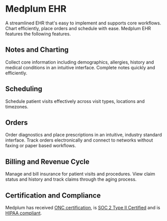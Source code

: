 # Medplum EHR

A streamlined EHR that's easy to implement and supports core workflows. Chart efficiently, place orders and schedule with ease.  Medplum EHR features the following features.

## Notes and Charting

Collect core information including demographics, allergies, history and medical conditions in an intuitive interface.  Complete notes quickly and efficiently.

## Scheduling

Schedule patient visits effectively across visit types, locations and timezones.

## Orders

Order diagnostics and place prescriptions in an intuitive, industry standard interface.  Track orders electronically and connect to networks without faxing or paper based workflows.

## Billing and Revenue Cycle

Manage and bill insurance for patient visits and procedures.  View claim status and history and track claims through the aging process.

## Certification and Compliance

Medplum has received [ONC certification](https://www.medplum.com/docs/compliance/onc), is [SOC 2 Type II Certified](/docs/compliance/soc2) and is [HIPAA compliant](/docs/compliance/hipaa).
